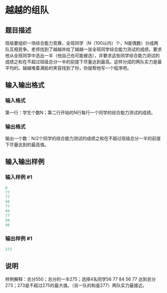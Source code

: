 # 越越的组队

## 题目描述

班级要组织一场综合能力竞赛，全班同学（N（100以内）个，N是偶数）分成两队互相竞争。老师找到了越越并给了越越一张全班同学综合能力测试的成绩，要求他从全班同学中选出一半（他自己也可能被选），并要求这些同学综合能力测试的成绩之和在不超过班级总分一半的前提下尽量达到最高。这样分成的两队实力是最平均的。越越堆着满脸的笑容找到了你，你就帮他写一个程序吧。

## 输入输出格式

### 输入格式

第一行：学生个数N；第二行开始的N行每行一个同学的综合能力测试的成绩。

### 输出格式

输出一个数：N/2个同学的综合能力测试的成绩之和在不超过班级总分一半的前提下尽量达到的最高值。

## 输入输出样例

### 输入样例 #1

```cpp
8
77
77
56
77
84
77
56
46
```


### 输出样例 #1

```cpp
273
```


## 说明

样例解释：总分550；总分的一半275；选择4名同学56 77 84 56 77 达到总分273；273是不超过275的最大值。（另一队的和是277）两队实力最接近。

